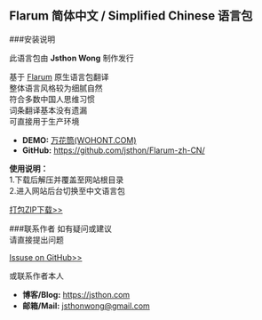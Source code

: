 ## Flarum 简体中文 / Simplified Chinese 语言包

###安装说明

此语言包由 **Jsthon Wong** 制作发行  
  
基于 [Flarum](http://flarum.org) 原生语言包翻译  
整体语言风格较为细腻自然  
符合多数中国人思维习惯  
词条翻译基本没有遗漏  
可直接用于生产环境  
  
* **DEMO:** [万花筒(WOHONT.COM)](https://wohont.com/)
* **GitHub:** <https://github.com/jsthon/Flarum-zh-CN/>
  
**使用说明：**  
1.下载后解压并覆盖至网站根目录  
2.进入网站后台切换至中文语言包  
  
[打包ZIP下载>>](https://github.com/jsthon/Flarum-zh-CN/archive/master.zip)  
  
###联系作者
如有疑问或建议  
请直接提出问题  
  
[Issuse on GitHub>>](https://github.com/jsthon/Flarum-zh-CN/issues)  
  
或联系作者本人  
* **博客/Blog:** <https://jsthon.com>
* **邮箱/Mail:** jsthonwong@gmail.com  
